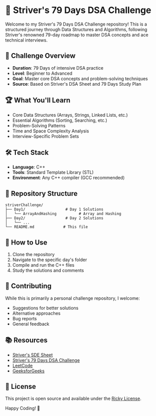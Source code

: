 # 🚀 Striver's 79 Days DSA Challenge

Welcome to my Striver's 79 Days DSA Challenge repository! This is a structured journey through Data Structures and Algorithms, following Striver's renowned 79-day roadmap to master DSA concepts and ace technical interviews.

## 📌 Challenge Overview

- **Duration**: 79 Days of intensive DSA practice
- **Level**: Beginner to Advanced
- **Goal**: Master core DSA concepts and problem-solving techniques
- **Source**: Based on Striver's DSA Sheet and 79 Days Study Plan


## 🏆 What You'll Learn

- Core Data Structures (Arrays, Strings, Linked Lists, etc.)
- Essential Algorithms (Sorting, Searching, etc.)
- Problem-Solving Patterns
- Time and Space Complexity Analysis
- Interview-Specific Problem Sets

## 🛠️ Tech Stack

- **Language**: C++
- **Tools**: Standard Template Library (STL)
- **Environment**: Any C++ compiler (GCC recommended)

## 📂 Repository Structure

```
striverChallenge/
├── Day1/                  # Day 1 Solutions
│   └── ArrayAndHashing          # Array and Hashing
├── Day2/                  # Day 2 Solutions
│   └── ...
└── README.md             # This file
```

## 🚀 How to Use

1. Clone the repository
2. Navigate to the specific day's folder
3. Compile and run the C++ files
4. Study the solutions and comments

## 🤝 Contributing

While this is primarily a personal challenge repository, I welcome:
- Suggestions for better solutions
- Alternative approaches
- Bug reports
- General feedback

## 📚 Resources

- [Striver's SDE Sheet](https://takeuforward.org/interviews/strivers-sde-sheet-top-coding-interview-problems/)
- [Striver's 79 Days DSA Challenge](https://takeuforward.org/interviews/strivers-79-last-moment-dsa-tricky-algorithms-mega-compilation-using-c/)
- [LeetCode](https://leetcode.com/)
- [GeeksforGeeks](https://www.geeksforgeeks.org/)

## 📝 License

This project is open source and available under the [Ricky License](LICENSE).

Happy Coding! 🚀
